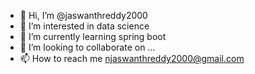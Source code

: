- 👋 Hi, I’m @jaswanthreddy2000
- 👀 I’m interested in data science
- 🌱 I’m currently learning spring boot
- 💞️ I’m looking to collaborate on ...
- 📫 How to reach me njaswanthreddy2000@gmail.com

<!---
jaswanthreddy2000/jaswanthreddy2000 is a ✨ special ✨ repository because its `README.md` (this file) appears on your GitHub profile.
You can click the Preview link to take a look at your changes.
--->

